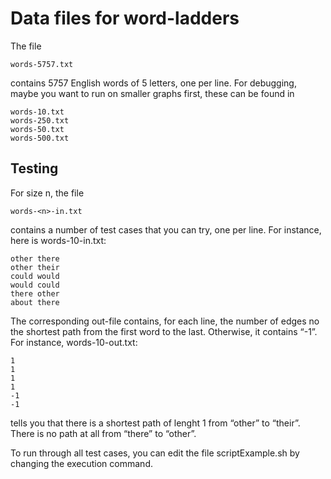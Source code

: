 # Data files for word-ladders

The file

	words-5757.txt

contains 5757 English words of 5 letters, one per line.
For debugging, maybe you want to run on smaller graphs first, these can be found in 

    words-10.txt
    words-250.txt
    words-50.txt	
    words-500.txt

## Testing

For size n, the file

	words-<n>-in.txt

contains a number of test cases that you can try, one per line.
For instance, here is words-10-in.txt:

	other there
	other their
	could would
	would could
	there other
	about there

The corresponding out-file contains, for each line, the number of edges no the shortest path from the first word to the last.
Otherwise, it contains “-1”.
For instance, words-10-out.txt:

	1
	1
	1
	1
	-1
	-1 

tells you that there is a shortest path of lenght 1 from “other” to “their”.
There is no path at all from “there” to “other”.


To run through all test cases, you can edit the file scriptExample.sh by changing the execution command.